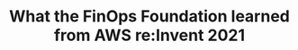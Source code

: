 ---
title: What the FinOps Foundation learned from AWS re:Invent 2021
description: AWS re:Invent 2021 brought back the major cloud event in full. Many members responsibly attended, bringing big learning lessons, insights, and ideas back to our members.
date-added: 8th Dec 2021
type: Video
source: FinOps Foundation
label: 
link: https://youtu.be/fu5QSGEXOUA
cloud-provider: 
  - Multi-Cloud
framework-capabilities:
date-added: Dec 2021
permalink: /resources/not-here/
listing: true
---